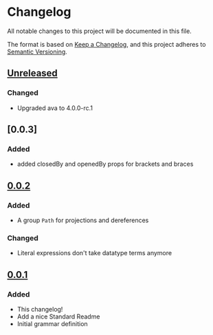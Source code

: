 # Changelog

All notable changes to this project will be documented in this file.

The format is based on [Keep a Changelog](https://keepachangelog.com/en/1.0.0/), and this project adheres to [Semantic Versioning](https://semver.org/spec/v2.0.0.html).

## [Unreleased]

### Changed

- Upgraded ava to 4.0.0-rc.1

## [0.0.3]

### Added

- added closedBy and openedBy props for brackets and braces

## [0.0.2]

### Added

- A group `Path` for projections and dereferences

### Changed

- Literal expressions don't take datatype terms anymore

## [0.0.1]

### Added

- This changelog!
- Add a nice Standard Readme
- Initial grammar definition

[unreleased]: https://github.com/underlay/lezer-tasl/compare/v0.0.3...HEAD
[0.0.2]: https://github.com/underlay/lezer-tasl/compare/v0.0.3
[0.0.2]: https://github.com/underlay/lezer-tasl/compare/v0.0.2
[0.0.1]: https://github.com/underlay/lezer-tasl/compare/v0.0.1
